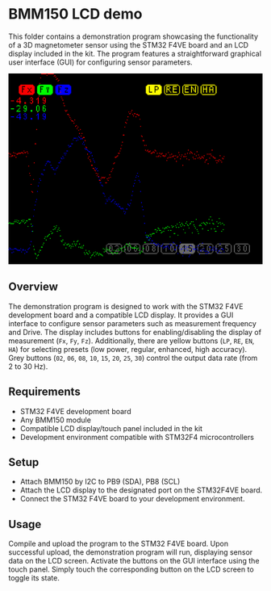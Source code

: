 # BMM150 LCD demo

This folder contains a demonstration program showcasing the functionality
of a 3D magnetometer sensor using the STM32 F4VE board
and an LCD display included in the kit. The program features a straightforward
graphical user interface (GUI) for configuring sensor parameters.

![Demo screenshot](bmm150_lcd_x2.png)

## Overview

The demonstration program is designed to work with the STM32 F4VE development
board and a compatible LCD display. It provides a GUI interface to configure
sensor parameters such as measurement frequency and Drive.
The display includes buttons for enabling/disabling the display of
measurement (`Fx`, `Fy`, `Fz`). Additionally, there are yellow buttons
(`LP`, `RE`, `EN`, `HA`) for selecting presets (low power, regular,
enhanced, high accuracy). Grey buttons (`02`, `06`, `08`, `10`, `15`,
`20`, `25`, `30`) control the output data rate (from 2 to 30 Hz).

## Requirements

* STM32 F4VE development board
* Any BMM150 module
* Compatible LCD display/touch panel included in the kit
* Development environment compatible with STM32F4 microcontrollers

## Setup

* Attach BMM150 by I2C to PB9 (SDA), PB8 (SCL)
* Attach the LCD display to the designated port on the STM32F4VE board.
* Connect the STM32 F4VE board to your development environment.

## Usage

Compile and upload the program to the STM32 F4VE board. Upon successful upload,
the demonstration program will run, displaying sensor data on the LCD screen.
Activate the buttons on the GUI interface using the touch panel.
Simply touch the corresponding button on the LCD screen to toggle its state.
